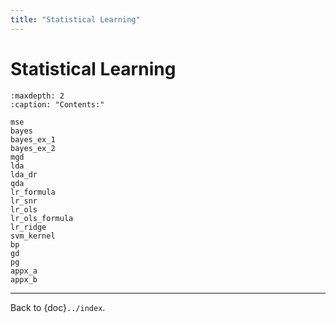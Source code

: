 ```yaml
---
title: "Statistical Learning"
---
```


# Statistical Learning

```{toctree}
:maxdepth: 2
:caption: "Contents:"

mse
bayes
bayes_ex_1
bayes_ex_2
mgd
lda
lda_dr
qda
lr_formula
lr_snr
lr_ols
lr_ols_formula
lr_ridge
svm_kernel
bp
gd
pg
appx_a
appx_b
```

---

Back to {doc}`../index`.

```{disqus}

```
